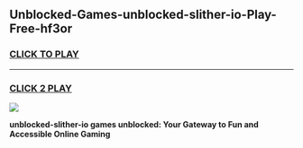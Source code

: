 
## Unblocked-Games-unblocked-slither-io-Play-Free-hf3or
<h3>
<a href="https://premium76.site?title=unblocked-slither-io&ref=19M">CLICK TO PLAY</a></h3>
<hr>

<h3>
<a href="https://premium76.site?title=unblocked-slither-io&ref=19M">CLICK 2 PLAY</a>
  
</h3>

<a href="https://premium76.site?title=unblocked-slither-io&ref=19M"><img src="https://clearcache.store/games.png"></a>


**unblocked-slither-io games unblocked: Your Gateway to Fun and Accessible Online Gaming**
